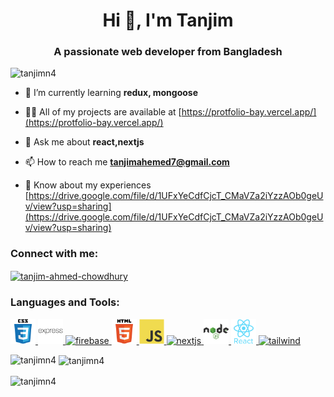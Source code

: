 <h1 align="center">Hi 👋, I'm Tanjim</h1>
<h3 align="center">A passionate web developer from Bangladesh</h3>

<p align="left"> <img src="https://komarev.com/ghpvc/?username=tanjimn4&label=Profile%20views&color=0e75b6&style=flat" alt="tanjimn4" /> </p>

- 🌱 I’m currently learning **redux, mongoose**

- 👨‍💻 All of my projects are available at [https://protfolio-bay.vercel.app/](https://protfolio-bay.vercel.app/)

- 💬 Ask me about **react,nextjs**

- 📫 How to reach me **tanjimahemed7@gmail.com**

- 📄 Know about my experiences [https://drive.google.com/file/d/1UFxYeCdfCjcT_CMaVZa2iYzzAOb0geUv/view?usp=sharing](https://drive.google.com/file/d/1UFxYeCdfCjcT_CMaVZa2iYzzAOb0geUv/view?usp=sharing)

<h3 align="left">Connect with me:</h3>
<p align="left">
<a href="https://linkedin.com/in/tanjim-ahmed-chowdhury" target="blank"><img align="center" src="https://raw.githubusercontent.com/rahuldkjain/github-profile-readme-generator/master/src/images/icons/Social/linked-in-alt.svg" alt="tanjim-ahmed-chowdhury" height="30" width="40" /></a>
</p>

<h3 align="left">Languages and Tools:</h3>
<p align="left"> <a href="https://www.w3schools.com/css/" target="_blank" rel="noreferrer"> <img src="https://raw.githubusercontent.com/devicons/devicon/master/icons/css3/css3-original-wordmark.svg" alt="css3" width="40" height="40"/> </a> <a href="https://expressjs.com" target="_blank" rel="noreferrer"> <img src="https://raw.githubusercontent.com/devicons/devicon/master/icons/express/express-original-wordmark.svg" alt="express" width="40" height="40"/> </a> <a href="https://firebase.google.com/" target="_blank" rel="noreferrer"> <img src="https://www.vectorlogo.zone/logos/firebase/firebase-icon.svg" alt="firebase" width="40" height="40"/> </a> <a href="https://www.w3.org/html/" target="_blank" rel="noreferrer"> <img src="https://raw.githubusercontent.com/devicons/devicon/master/icons/html5/html5-original-wordmark.svg" alt="html5" width="40" height="40"/> </a> <a href="https://developer.mozilla.org/en-US/docs/Web/JavaScript" target="_blank" rel="noreferrer"> <img src="https://raw.githubusercontent.com/devicons/devicon/master/icons/javascript/javascript-original.svg" alt="javascript" width="40" height="40"/> </a> <a href="https://nextjs.org/" target="_blank" rel="noreferrer"> <img src="https://cdn.worldvectorlogo.com/logos/nextjs-2.svg" alt="nextjs" width="40" height="40"/> </a> <a href="https://nodejs.org" target="_blank" rel="noreferrer"> <img src="https://raw.githubusercontent.com/devicons/devicon/master/icons/nodejs/nodejs-original-wordmark.svg" alt="nodejs" width="40" height="40"/> </a> <a href="https://reactjs.org/" target="_blank" rel="noreferrer"> <img src="https://raw.githubusercontent.com/devicons/devicon/master/icons/react/react-original-wordmark.svg" alt="react" width="40" height="40"/> </a> <a href="https://tailwindcss.com/" target="_blank" rel="noreferrer"> <img src="https://www.vectorlogo.zone/logos/tailwindcss/tailwindcss-icon.svg" alt="tailwind" width="40" height="40"/> </a> </p>

<p><img align="left" src="https://github-readme-stats.vercel.app/api/top-langs?username=tanjimn4&show_icons=true&locale=en&layout=compact" alt="tanjimn4" /></p>

<p>&nbsp;<img align="center" src="https://github-readme-stats.vercel.app/api?username=tanjimn4&show_icons=true&locale=en" alt="tanjimn4" /></p>

<p><img align="center" src="https://github-readme-streak-stats.herokuapp.com/?user=tanjimn4&" alt="tanjimn4" /></p>
